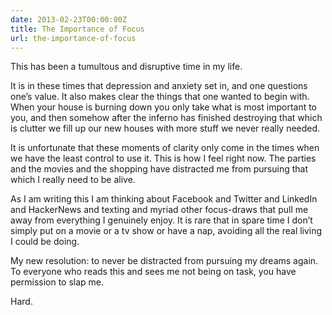```yaml
---
date: 2013-02-23T00:00:00Z
title: The Importance of Focus
url: the-importance-of-focus
---
```


This has been a tumultous and disruptive time in my life.

It is in these times that depression and anxiety set in, and one questions one’s value. It also makes clear the things that one wanted to begin with. When your house is burning down you only take what is most important to you, and then somehow after the inferno has finished destroying that which is clutter we fill up our new houses with more stuff we never really needed.

It is unfortunate that these moments of clarity only come in the times when we have the least control to use it. This is how I feel right now. The parties and the movies and the shopping have distracted me from pursuing that which I really need to be alive.

As I am writing this I am thinking about Facebook and Twitter and LinkedIn and HackerNews and texting and myriad other focus-draws that pull me away from everything I genuinely enjoy. It is rare that in spare time I don’t simply put on a movie or a tv show or have a nap, avoiding all the real living I could be doing.

My new resolution: to never be distracted from pursuing my dreams again. To everyone who reads this and sees me not being on task, you have permission to slap me.

Hard.